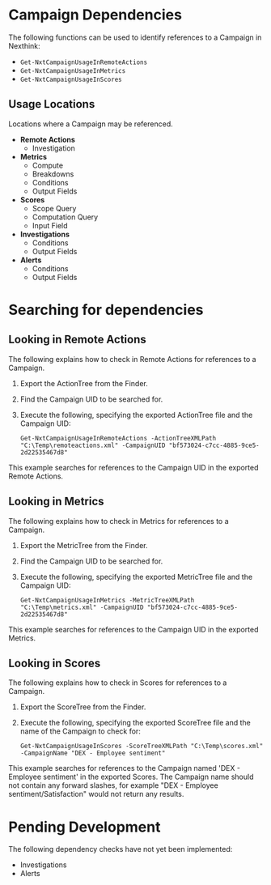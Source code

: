 # Campaign Dependencies

The following functions can be used to identify references to a Campaign in Nexthink:
* `Get-NxtCampaignUsageInRemoteActions`
* `Get-NxtCampaignUsageInMetrics`
* `Get-NxtCampaignUsageInScores`

## Usage Locations
Locations where a Campaign may be referenced.
* **Remote Actions**
  * Investigation
* **Metrics**
  * Compute
  * Breakdowns
  * Conditions
  * Output Fields
* **Scores**
  * Scope Query
  * Computation Query
  * Input Field
* **Investigations**
  * Conditions
  * Output Fields
* **Alerts**
  * Conditions
  * Output Fields

# Searching for dependencies

## Looking in Remote Actions
The following explains how to check in Remote Actions for references to a Campaign.

1. Export the ActionTree from the Finder.
2. Find the Campaign UID to be searched for.
3. Execute the following, specifying the exported ActionTree file and the Campaign UID:

       Get-NxtCampaignUsageInRemoteActions -ActionTreeXMLPath "C:\Temp\remoteactions.xml" -CampaignUID "bf573024-c7cc-4885-9ce5-2d22535467d8"

This example searches for references to the Campaign UID in the exported Remote Actions.

## Looking in Metrics
The following explains how to check in Metrics for references to a Campaign.

1. Export the MetricTree from the Finder.
2. Find the Campaign UID to be searched for.
3. Execute the following, specifying the exported MetricTree file and the Campaign UID:

       Get-NxtCampaignUsageInMetrics -MetricTreeXMLPath "C:\Temp\metrics.xml" -CampaignUID "bf573024-c7cc-4885-9ce5-2d22535467d8"

This example searches for references to the Campaign UID in the exported Metrics.

## Looking in Scores
The following explains how to check in Scores for references to a Campaign.

1. Export the ScoreTree from the Finder.
2. Execute the following, specifying the exported ScoreTree file and the name of the Campaign to check for:

       Get-NxtCampaignUsageInScores -ScoreTreeXMLPath "C:\Temp\scores.xml" -CampaignName "DEX - Employee sentiment"

This example searches for references to the Campaign named 'DEX - Employee sentiment' in the exported Scores. The Campaign name should not contain any forward slashes, for example "DEX - Employee sentiment/Satisfaction" would not return any results.

# Pending Development
The following dependency checks have not yet been implemented:
* Investigations
* Alerts
